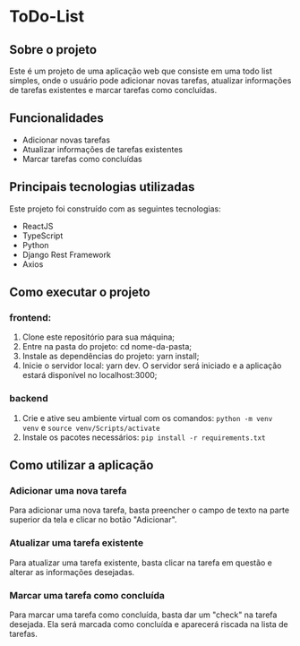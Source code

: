 # ToDo-List
## Sobre o projeto
Este é um projeto de uma aplicação web que consiste em uma todo list simples, onde o usuário pode adicionar novas tarefas, atualizar informações de tarefas existentes e marcar tarefas como concluídas.

## Funcionalidades
- Adicionar novas tarefas
- Atualizar informações de tarefas existentes
- Marcar tarefas como concluídas

## Principais tecnologias utilizadas
Este projeto foi construído com as seguintes tecnologias:

- ReactJS
- TypeScript
- Python
- Django Rest Framework
- Axios

## Como executar o projeto

### frontend:
1. Clone este repositório para sua máquina;
2. Entre na pasta do projeto: cd nome-da-pasta;
3. Instale as dependências do projeto: yarn install;
4. Inicie o servidor local: yarn dev. 
O servidor será iniciado e a aplicação estará disponível no localhost:3000;

### backend
1. Crie e ative seu ambiente virtual com os comandos:
`python -m venv venv` e `source venv/Scripts/activate`
2. Instale os pacotes necessários:
`pip install -r requirements.txt`

## Como utilizar a aplicação
### Adicionar uma nova tarefa
Para adicionar uma nova tarefa, basta preencher o campo de texto na parte superior da tela e clicar no botão "Adicionar".

### Atualizar uma tarefa existente
Para atualizar uma tarefa existente, basta clicar na tarefa em questão e alterar as informações desejadas.

### Marcar uma tarefa como concluída
Para marcar uma tarefa como concluída, basta dar um "check" na tarefa desejada. Ela será marcada como concluída e aparecerá riscada na lista de tarefas.
